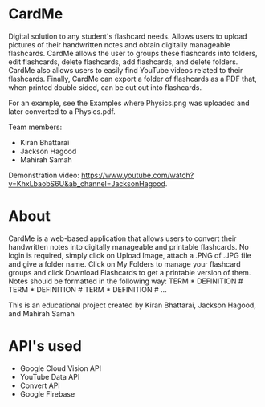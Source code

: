# CardMe

Digital solution to any student's flashcard needs. Allows users to upload pictures of their handwritten notes and obtain digitally manageable flashcards. CardMe allows the user to groups these flashcards into folders, edit flashcards, delete flashcards, add flashcards, and delete folders. CardMe also allows users to easily find YouTube videos related to their flashcards. Finally, CardMe can export a folder of flashcards as a PDF that, when printed double sided, can be cut out into flashcards.

For an example, see the Examples where Physics.png was uploaded and later converted to a Physics.pdf.

Team members:
- Kiran Bhattarai
- Jackson Hagood
- Mahirah Samah

Demonstration video: https://www.youtube.com/watch?v=KhxLbaobS6U&ab_channel=JacksonHagood.

# About

CardMe is a web-based application that allows users to convert their handwritten notes into digitally manageable and printable flashcards. No login is required, simply click on Upload Image, attach a .PNG of .JPG file and give a folder name. Click on My Folders to manage your flashcard groups and click Download Flashcards to get a printable version of them. Notes should be formatted in the following way: TERM * DEFINITION # TERM * DEFINITION # TERM * DEFINITION # ...

This is an educational project created by Kiran Bhattarai, Jackson Hagood, and Mahirah Samah

# API's used

- Google Cloud Vision API
- YouTube Data API
- Convert API
- Google Firebase
